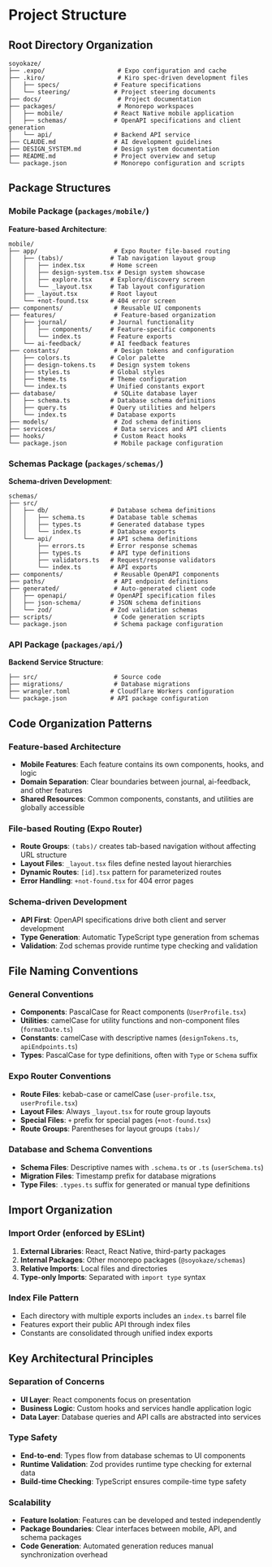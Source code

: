 # Project Structure

## Root Directory Organization

```
soyokaze/
├── .expo/                    # Expo configuration and cache
├── .kiro/                    # Kiro spec-driven development files
│   ├── specs/               # Feature specifications
│   └── steering/            # Project steering documents
├── docs/                     # Project documentation
├── packages/                 # Monorepo workspaces
│   ├── mobile/              # React Native mobile application
│   ├── schemas/             # OpenAPI specifications and client generation
│   └── api/                 # Backend API service
├── CLAUDE.md                # AI development guidelines
├── DESIGN_SYSTEM.md         # Design system documentation
├── README.md                # Project overview and setup
└── package.json             # Monorepo configuration and scripts
```

## Package Structures

### Mobile Package (`packages/mobile/`)

**Feature-based Architecture**:
```
mobile/
├── app/                     # Expo Router file-based routing
│   ├── (tabs)/             # Tab navigation layout group
│   │   ├── index.tsx       # Home screen
│   │   ├── design-system.tsx # Design system showcase
│   │   ├── explore.tsx     # Explore/discovery screen
│   │   └── _layout.tsx     # Tab layout configuration
│   ├── _layout.tsx         # Root layout
│   └── +not-found.tsx      # 404 error screen
├── components/              # Reusable UI components
├── features/                # Feature-based organization
│   ├── journal/            # Journal functionality
│   │   ├── components/     # Feature-specific components
│   │   └── index.ts        # Feature exports
│   └── ai-feedback/        # AI feedback features
├── constants/               # Design tokens and configuration
│   ├── colors.ts           # Color palette
│   ├── design-tokens.ts    # Design system tokens
│   ├── styles.ts           # Global styles
│   ├── theme.ts            # Theme configuration
│   └── index.ts            # Unified constants export
├── database/                # SQLite database layer
│   ├── schema.ts           # Database schema definitions
│   ├── query.ts            # Query utilities and helpers
│   └── index.ts            # Database exports
├── models/                  # Zod schema definitions
├── services/                # Data services and API clients
├── hooks/                   # Custom React hooks
└── package.json             # Mobile package configuration
```

### Schemas Package (`packages/schemas/`)

**Schema-driven Development**:
```
schemas/
├── src/
│   ├── db/                 # Database schema definitions
│   │   ├── schema.ts       # Database table schemas
│   │   ├── types.ts        # Generated database types
│   │   └── index.ts        # Database exports
│   └── api/                # API schema definitions
│       ├── errors.ts       # Error response schemas
│       ├── types.ts        # API type definitions
│       ├── validators.ts   # Request/response validators
│       └── index.ts        # API exports
├── components/              # Reusable OpenAPI components
├── paths/                   # API endpoint definitions
├── generated/               # Auto-generated client code
│   ├── openapi/            # OpenAPI specification files
│   ├── json-schema/        # JSON schema definitions
│   └── zod/                # Zod validation schemas
├── scripts/                 # Code generation scripts
└── package.json             # Schema package configuration
```

### API Package (`packages/api/`)

**Backend Service Structure**:
```api/
├── src/                     # Source code
├── migrations/              # Database migrations
├── wrangler.toml           # Cloudflare Workers configuration
└── package.json            # API package configuration
```

## Code Organization Patterns

### Feature-based Architecture
- **Mobile Features**: Each feature contains its own components, hooks, and logic
- **Domain Separation**: Clear boundaries between journal, ai-feedback, and other features
- **Shared Resources**: Common components, constants, and utilities are globally accessible

### File-based Routing (Expo Router)
- **Route Groups**: `(tabs)/` creates tab-based navigation without affecting URL structure
- **Layout Files**: `_layout.tsx` files define nested layout hierarchies
- **Dynamic Routes**: `[id].tsx` pattern for parameterized routes
- **Error Handling**: `+not-found.tsx` for 404 error pages

### Schema-driven Development
- **API First**: OpenAPI specifications drive both client and server development
- **Type Generation**: Automatic TypeScript type generation from schemas
- **Validation**: Zod schemas provide runtime type checking and validation

## File Naming Conventions

### General Conventions
- **Components**: PascalCase for React components (`UserProfile.tsx`)
- **Utilities**: camelCase for utility functions and non-component files (`formatDate.ts`)
- **Constants**: camelCase with descriptive names (`designTokens.ts`, `apiEndpoints.ts`)
- **Types**: PascalCase for type definitions, often with `Type` or `Schema` suffix

### Expo Router Conventions
- **Route Files**: kebab-case or camelCase (`user-profile.tsx`, `userProfile.tsx`)
- **Layout Files**: Always `_layout.tsx` for route group layouts
- **Special Files**: `+` prefix for special pages (`+not-found.tsx`)
- **Route Groups**: Parentheses for layout groups `(tabs)/`

### Database and Schema Conventions
- **Schema Files**: Descriptive names with `.schema.ts` or `.ts` (`userSchema.ts`)
- **Migration Files**: Timestamp prefix for database migrations
- **Type Files**: `.types.ts` suffix for generated or manual type definitions

## Import Organization

### Import Order (enforced by ESLint)
1. **External Libraries**: React, React Native, third-party packages
2. **Internal Packages**: Other monorepo packages (`@soyokaze/schemas`)
3. **Relative Imports**: Local files and directories
4. **Type-only Imports**: Separated with `import type` syntax

### Index File Pattern
- Each directory with multiple exports includes an `index.ts` barrel file
- Features export their public API through index files
- Constants are consolidated through unified index exports

## Key Architectural Principles

### Separation of Concerns
- **UI Layer**: React components focus on presentation
- **Business Logic**: Custom hooks and services handle application logic
- **Data Layer**: Database queries and API calls are abstracted into services

### Type Safety
- **End-to-end**: Types flow from database schemas to UI components
- **Runtime Validation**: Zod provides runtime type checking for external data
- **Build-time Checking**: TypeScript ensures compile-time type safety

### Scalability
- **Feature Isolation**: Features can be developed and tested independently
- **Package Boundaries**: Clear interfaces between mobile, API, and schema packages
- **Code Generation**: Automated generation reduces manual synchronization overhead
